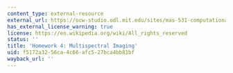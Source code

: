 ```yaml
---
content_type: external-resource
external_url: https://ocw-studio.odl.mit.edu/sites/mas-531-computational-camera-and-photography-fall-2009/type/page/edit/41d0b379-f7c4-4738-d6ab-994fa02224ed/#HW4
has_external_license_warning: true
license: https://en.wikipedia.org/wiki/All_rights_reserved
status: ''
title: 'Homework 4: Multispectral Imaging'
uid: f5172a32-56ca-4c66-afc5-27bca4bb81bf
wayback_url: ''
---
```

